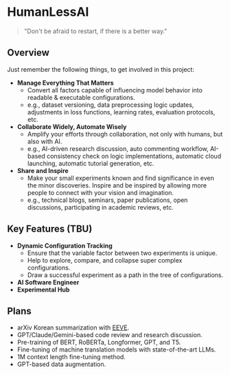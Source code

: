 # HumanLessAI

> "Don't be afraid to restart, if there is a better way."

## Overview
Just remember the following things, to get involved in this project: 
- **Manage Everything That Matters**
    - Convert all factors capable of influencing model behavior into readable & executable configurations. <!-- 모델 성능이나 행동에 영향을 줄 수 있는 모든 것들을 읽기 쉽고 실행 가능한 설정으로 만들어서 반드시 기록하라. // 사람의 기억력과 커뮤니케이션 능력을 신뢰하지 말아라. -->
    - e.g., dataset versioning, data preprocessing logic updates, adjustments in loss functions, learning rates, evaluation protocols, etc.
- **Collaborate Widely, Automate Wisely**
    - Amplify your efforts through collaboration, not only with humans, but also with AI. <!-- 혼자 일하기보다 열 사람이 함께 일하라. 그리고 그보다 더 많은 AI가 쉬지 않고 일을 할 수 있도록 만들어라. // 사람의 생산성을 지치지 않는 AI로 복제하라 -->
    - e.g., AI-driven research discussion, auto commenting workflow, AI-based consistency check on logic implementations, automatic cloud launching, automatic tutorial generation, etc.
- **Share and Inspire**
    - Make your small experiments known and find significance in even the minor discoveries. Inspire and be inspired by allowing more people to connect with your vision and imagination. <!-- 당신의 아주 사소한 실험도 공유하고, 당신의 작은 발견에도 의미를 부여하라. 더 많은 사람이 당신의 위대한 상상력에 공감하게 만들어라. // 공감을 얻지 못 하는 연구는 지속되기 어렵다 -->
    - e.g., technical blogs, seminars, paper publications, open discussions, participating in academic reviews, etc. 

## Key Features (TBU)

- **Dynamic Configuration Tracking**
    - Ensure that the variable factor between two experiments is unique. 
    - Help to explore, compare, and collapse super complex configurations. 
    - Draw a successful experiment as a path in the tree of configurations.
- **AI Software Engineer**
- **Experimental Hub**

## Plans
- arXiv Korean summarization with [EEVE](https://huggingface.co/yanolja/EEVE-Korean-Instruct-10.8B-v1.0).
- GPT/Claude/Gemini-based code review and research discussion.
- Pre-training of BERT, RoBERTa, Longformer, GPT, and T5.
- Fine-tuning of machine translation models with state-of-the-art LLMs.
- 1M context length fine-tuning method.
- GPT-based data augmentation.
